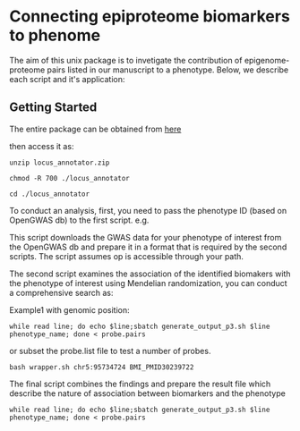 # Connecting epiproteome biomarkers to phenome
The aim of this unix package is to invetigate the contribution of epigenome-proteome pairs listed in our manuscript to a phenotype. Below, we describe each script and it's application:

## Getting Started

The entire package can be obtained from [here](https://zenodo.org/record/5979701)

then access it as:
```
unzip locus_annotator.zip

chmod -R 700 ./locus_annotator

cd ./locus_annotator
```
To conduct an analysis, first, you need to pass the phenotype ID (based on OpenGWAS db) to the first script. e.g.

This script downloads the GWAS data for your phenotype of interest from the OpenGWAS db and prepare it in a format that is required by the second scripts. The script assumes op is accessible through your path.

The second script examines the association of the identified biomakers with the phenotype of interest using Mendelian randomization, you can conduct a comprehensive search as:


Example1 with genomic position:
```
while read line; do echo $line;sbatch generate_output_p3.sh $line phenotype_name; done < probe.pairs
```
or subset the probe.list file to test a number of probes.

```
bash wrapper.sh chr5:95734724 BMI_PMID30239722
```

The final script combines the findings and prepare the result file which describe the nature of association between biomarkers and the phenotype

```
while read line; do echo $line;sbatch generate_output_p3.sh $line phenotype_name; done < probe.pairs
```
